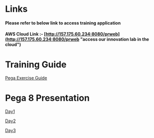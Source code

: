 # Links

#### Please refer to below link to access training application 

#### AWS Cloud Link :- [http://157.175.60.234:8080/prweb](http://157.175.60.234:8080/prweb "access our innovation lab in the cloud")

# Training Guide

[Pega Exercise Guide](https://1drv.ms/w/s!AltO6Pkun9hUp2Z268rgTKMQkflq?e=ThsENI "Click here to view")

# Pega 8 Presentation
 [Day1](https://1drv.ms/p/s!AltO6Pkun9hUp2fSOzo3vSbx0Z9x?e=tHZNL0 "Click here to view")

 [Day2](https://1drv.ms/p/s!AltO6Pkun9hUp2mFkpPQQyaPjQy8?e=LniJMj "Click here to view")
 
 [Day3](https://1drv.ms/p/s!AltO6Pkun9hUp2hhzf8nkiVzfwWM?e=QmhLQb "Click here to view")
 